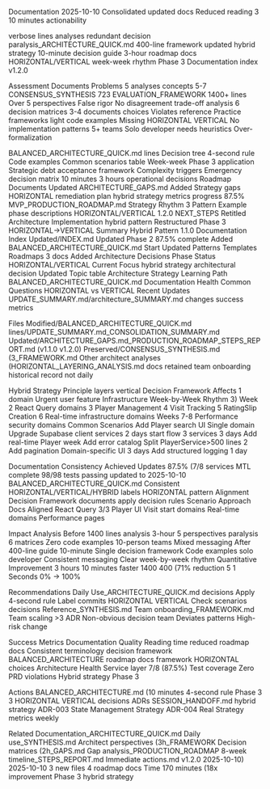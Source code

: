 Documentation 2025-10-10 Consolidated updated docs Reduced reading 3 10 minutes actionability

verbose lines analyses redundant decision paralysis_ARCHITECTURE_QUICK.md 400-line framework updated hybrid strategy 10-minute decision guide 3-hour roadmap docs HORIZONTAL/VERTICAL week-week rhythm Phase 3 Documentation index v1.2.0

Assessment Documents Problems 5 analyses concepts 5-7 CONSENSUS_SYNTHESIS 723 EVALUATION_FRAMEWORK 1400+ lines Over 5 perspectives False rigor No disagreement trade-off analysis 6 decision matrices 3-4 documents choices Violates reference Practice frameworks light code examples Missing HORIZONTAL VERTICAL No implementation patterns 5+ teams Solo developer needs heuristics Over-formalization

BALANCED_ARCHITECTURE_QUICK.md lines Decision tree 4-second rule Code examples Common scenarios table Week-week Phase 3 application Strategic debt acceptance framework Complexity triggers Emergency decision matrix 10 minutes 3 hours operational decisions Roadmap Documents Updated ARCHITECTURE_GAPS.md Added Strategy gaps HORIZONTAL remediation plan hybrid strategy metrics progress 87.5% MVP_PRODUCTION_ROADMAP.md Strategy Rhythm 3 Pattern Example phase descriptions HORIZONTAL/VERTICAL 1.2.0 NEXT_STEPS Retitled Architecture Implementation hybrid pattern Restructured Phase 3 HORIZONTAL→VERTICAL Summary Hybrid Pattern 1.1.0 Documentation Index Updated/INDEX.md Updated Phase 2 87.5% complete Added BALANCED_ARCHITECTURE_QUICK.md Start Updated Patterns Templates Roadmaps 3 docs Added Architecture Decisions Phase Status HORIZONTAL/VERTICAL Current Focus hybrid strategy architectural decision Updated Topic table Architecture Strategy Learning Path BALANCED_ARCHITECTURE_QUICK.md Documentation Health Common Questions HORIZONTAL vs VERTICAL Recent Updates UPDATE_SUMMARY.md/architecture_SUMMARY.md changes success metrics

Files Modified/BALANCED_ARCHITECTURE_QUICK.md lines/UPDATE_SUMMARY.md_CONSOLIDATION_SUMMARY.md Updated/ARCHITECTURE_GAPS.md_PRODUCTION_ROADMAP_STEPS_REPORT.md (v1.1.0 v1.2.0) Preserved/CONSENSUS_SYNTHESIS.md (3_FRAMEWORK.md Other architect analyses (HORIZONTAL_LAYERING_ANALYSIS.md docs retained team onboarding historical record not daily

Hybrid Strategy Principle layers vertical Decision Framework Affects 1 domain Urgent user feature Infrastructure Week-by-Week Rhythm 3) Week 2 React Query domains 3 Player Management 4 Visit Tracking 5 RatingSlip Creation 6 Real-time infrastructure domains Weeks 7-8 Performance security domains Common Scenarios Add Player search UI Single domain Upgrade Supabase client services 2 days start flow 3 services 3 days Add real-time Player week Add error catalog Split PlayerService>500 lines 2 Add pagination Domain-specific UI 3 days Add structured logging 1 day

Documentation Consistency Achieved Updates 87.5% (7/8 services MTL complete 98/98 tests passing updated to 2025-10-10 BALANCED_ARCHITECTURE_QUICK.md Consistent HORIZONTAL/VERTICAL/HYBRID labels HORIZONTAL pattern Alignment Decision Framework documents apply decision rules Scenario Approach Docs Aligned React Query 3/3 Player UI Visit start domains Real-time domains Performance pages

Impact Analysis Before 1400 lines analysis 3-hour 5 perspectives paralysis 6 matrices Zero code examples 10-person teams Mixed messaging After 400-line guide 10-minute Single decision framework Code examples solo developer Consistent messaging Clear week-by-week rhythm Quantitative Improvement 3 hours 10 minutes faster 1400 400 (71% reduction 5 1 Seconds 0% → 100%

Recommendations Daily Use_ARCHITECTURE_QUICK.md decisions Apply 4-second rule Label commits HORIZONTAL VERTICAL Check scenarios decisions Reference_SYNTHESIS.md Team onboarding_FRAMEWORK.md Team scaling >3 ADR Non-obvious decision team Deviates patterns High-risk change

Success Metrics Documentation Quality Reading time reduced roadmap docs Consistent terminology decision framework BALANCED_ARCHITECTURE roadmap docs framework HORIZONTAL choices Architecture Health Service layer 7/8 (87.5%) Test coverage Zero PRD violations Hybrid strategy Phase 3

Actions BALANCED_ARCHITECTURE.md (10 minutes 4-second rule Phase 3 3 HORIZONTAL VERTICAL decisions ADRs SESSION_HANDOFF.md hybrid strategy ADR-003 State Management Strategy ADR-004 Real Strategy metrics weekly

Related Documentation_ARCHITECTURE_QUICK.md Daily use_SYNTHESIS.md Architect perspectives (3h_FRAMEWORK Decision matrices (2h_GAPS.md Gap analysis_PRODUCTION_ROADMAP 8-week timeline_STEPS_REPORT.md Immediate actions.md v1.2.0 2025-10-10) 2025-10-10 3 new files 4 roadmap docs Time 170 minutes (18x improvement Phase 3 hybrid strategy
